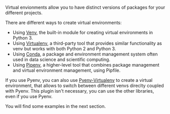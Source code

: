 
Virtual envionments allow you to have distinct versions of packages for your different projects.


There are different ways to create virtual environments:

- Using [Venv](https://docs.python.org/3/library/venv.html), the built-in module for creating virtual environments in Python 3.
- Using [Virtualenv](https://virtualenv.pypa.io/en/stable), a third-party tool that provides similar functionality as venv but works with both Python 2 and Python 3.
- Using [Conda](https://conda.io/docs), a package and environment management system often used in data science and scientific computing.
- Using [Pipenv](https://pipenv.pypa.io/en/stable), a higher-level tool that combines package management and virtual environment management, using Pipfile.

If you use Pyenv, you can also use [Pyenv-Virtualenv](https://github.com/pyenv/pyenv-virtualenv) to create a virtual environment, that allows to switch between different venvs direclty coupled with Pyenv.
This plugin isn't necessary, you can use the other libraries, even if you use Pyenv.

You will find some examples in the next section.
